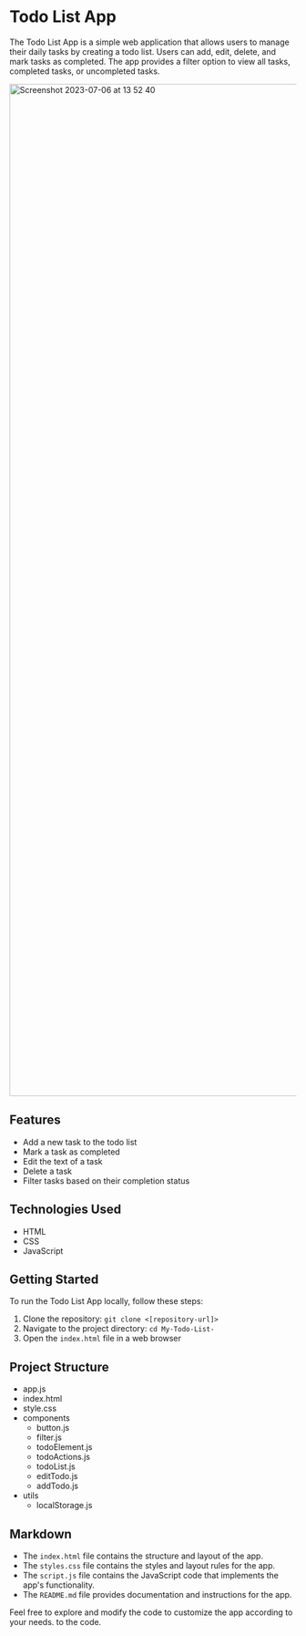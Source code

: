 # Todo List App

The Todo List App is a simple web application that allows users to manage their daily tasks by creating a todo list. Users can add, edit, delete, and mark tasks as completed. The app provides a filter option to view all tasks, completed tasks, or uncompleted tasks.

<img width="1776" alt="Screenshot 2023-07-06 at 13 52 40" src="https://github.com/Sally-Samaan/My-Todo-List-/assets/114828455/e847bdd4-bdf3-489c-8682-3735e338418c">


## Features

- Add a new task to the todo list
- Mark a task as completed
- Edit the text of a task
- Delete a task
- Filter tasks based on their completion status

## Technologies Used

- HTML
- CSS
- JavaScript

## Getting Started

To run the Todo List App locally, follow these steps:

1. Clone the repository: `git clone <[repository-url]>`
2. Navigate to the project directory: `cd My-Todo-List-`
3. Open the `index.html` file in a web browser

## Project Structure

- app.js
- index.html
- style.css
- components
  - button.js
  - filter.js
  - todoElement.js
  - todoActions.js
  - todoList.js
  - editTodo.js
  - addTodo.js
- utils
  - localStorage.js

## Markdown

- The `index.html` file contains the structure and layout of the app.
- The `styles.css` file contains the styles and layout rules for the app.
- The `script.js` file contains the JavaScript code that implements the app's functionality.
- The `README.md` file provides documentation and instructions for the app.

Feel free to explore and modify the code to customize the app according to your needs.
to the code.
